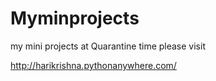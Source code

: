 # Myminprojects
my mini projects at Quarantine time
please visit 

http://harikrishna.pythonanywhere.com/
